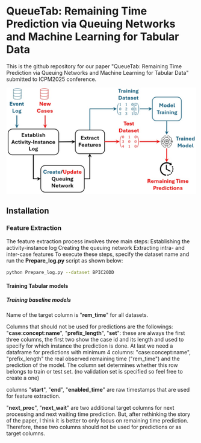 # QueueTab: Remaining Time Prediction via Queuing Networks and Machine Learning for Tabular Data

This is the github repository for our paper "QueueTab: Remaining Time Prediction via Queuing Networks and Machine Learning for Tabular Data" submitted to ICPM2025 conference.

<p align="center">
  <img src="https://github.com/keyvan-amiri/SNA4PPM/blob/main/QueueTab.jpg" width="600">
</p>


## Installation

### Feature Extraction
The feature extraction process involves three main steps:
Establishing the activity-instance log
Creating the queuing network
Extracting intra- and inter-case features
To execute these steps, specify the dataset name and run the **Prepare_log.py** script as shown below:
```bash
python Prepare_log.py --dataset BPIC20DD
```

#### Training Tabular models

##### Training baseline models

Name of the target column is "**rem_time**" for all datasets.

Columns that should not be used for predictions are the followings:
"**case:concept:name**", "**prefix_length**", "**set**": these are always the first three columns, the first two show the case id and its length and used to specify for which instance the prediction is done. At last we need a dataframe for predictions with minimum 4 columns: "case:concept:name", "prefix_length" the real observed remaining time ("rem_time") and the prediction of the model. The column set determines whether this row belongs to train or test set. (no validation set is specified so feel free to create a one)

columns "**start**", "**end**", "**enabled_time**" are raw timestamps that are used for feature extraction.

"**next_proc**", "**next_wait**" are two additional target columns for next processing and next waiting time prediction. But, after rethinking the story of the paper, I think it is better to only focus on remaining time prediction. Therefore, these two columns should not be used for predictions or as target columns.

